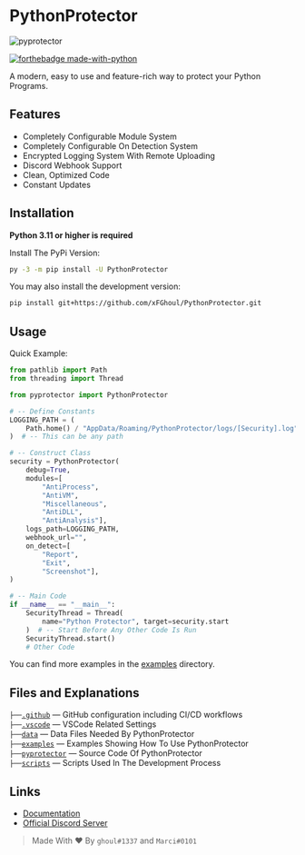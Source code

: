 # PythonProtector

![pyprotector](https://cdn.discordapp.com/attachments/1019356864548446269/1066498438386176102/image.png)

[![forthebadge made-with-python](http://ForTheBadge.com/images/badges/made-with-python.svg)](https://www.python.org/)

A modern, easy to use and feature-rich way to protect your Python Programs.

## Features

- Completely Configurable Module System 
- Completely Configurable On Detection System
- Encrypted Logging System With Remote Uploading
- Discord Webhook Support
- Clean, Optimized Code
- Constant Updates

## Installation

**Python 3.11 or higher is required**

Install The PyPi Version:

```sh
py -3 -m pip install -U PythonProtector
```

You may also install the development version:
```sh
pip install git+https://github.com/xFGhoul/PythonProtector.git
```

## Usage

Quick Example:
```py
from pathlib import Path
from threading import Thread

from pyprotector import PythonProtector

# -- Define Constants
LOGGING_PATH = (
    Path.home() / "AppData/Roaming/PythonProtector/logs/[Security].log"
)  # -- This can be any path

# -- Construct Class
security = PythonProtector(
    debug=True,
    modules=[
        "AntiProcess",
        "AntiVM",
        "Miscellaneous",
        "AntiDLL",
        "AntiAnalysis"],
    logs_path=LOGGING_PATH,
    webhook_url="",
    on_detect=[
        "Report",
        "Exit",
        "Screenshot"],
)

# -- Main Code
if __name__ == "__main__":
    SecurityThread = Thread(
        name="Python Protector", target=security.start
    )  # -- Start Before Any Other Code Is Run
    SecurityThread.start()
    # Other Code
```

You can find more examples in the [examples](https://github.com/xFGhoul/PythonProtector/blob/dev/examples/) directory.

## Files and Explanations

`├──`[`.github`](https://github.com/xFGhoul/PythonProtector/blob/dev/.github) — GitHub configuration including CI/CD workflows<br>
`├──`[`.vscode`](https://github.com/xFGhoul/PythonProtector/blob/dev/.vscode) — VSCode Related Settings<br>
`├──`[`data`](https://github.com/xFGhoul/PythonProtector/blob/dev/data) — Data Files Needed By PythonProtector<br>
`├──`[`examples`](https://github.com/xFGhoul/PythonProtector/blob/dev/examples) — Examples Showing How To Use PythonProtector<br>
`├──`[`pyprotector`](https://github.com/xFGhoul/PythonProtector/blob/dev/pyprotector) — Source Code Of PythonProtector<br>
`├──`[`scripts`](https://github.com/xFGhoul/PythonProtector/blob/dev/scripts) — Scripts Used In The Development Process<br>

## Links

- [Documentation](http://ghouldev.me/PythonProtector/)
- [Official Discord Server](https://discord.gg/yMu9qjdrmp)

> Made With ❤️ By `ghoul#1337` and `Marci#0101`